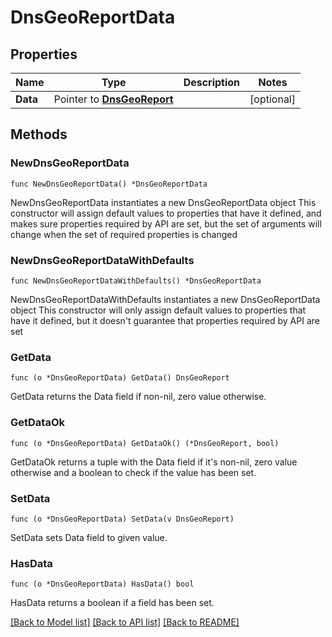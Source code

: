 # DnsGeoReportData

## Properties

Name | Type | Description | Notes
------------ | ------------- | ------------- | -------------
**Data** | Pointer to [**DnsGeoReport**](DnsGeoReport.md) |  | [optional] 

## Methods

### NewDnsGeoReportData

`func NewDnsGeoReportData() *DnsGeoReportData`

NewDnsGeoReportData instantiates a new DnsGeoReportData object
This constructor will assign default values to properties that have it defined,
and makes sure properties required by API are set, but the set of arguments
will change when the set of required properties is changed

### NewDnsGeoReportDataWithDefaults

`func NewDnsGeoReportDataWithDefaults() *DnsGeoReportData`

NewDnsGeoReportDataWithDefaults instantiates a new DnsGeoReportData object
This constructor will only assign default values to properties that have it defined,
but it doesn't guarantee that properties required by API are set

### GetData

`func (o *DnsGeoReportData) GetData() DnsGeoReport`

GetData returns the Data field if non-nil, zero value otherwise.

### GetDataOk

`func (o *DnsGeoReportData) GetDataOk() (*DnsGeoReport, bool)`

GetDataOk returns a tuple with the Data field if it's non-nil, zero value otherwise
and a boolean to check if the value has been set.

### SetData

`func (o *DnsGeoReportData) SetData(v DnsGeoReport)`

SetData sets Data field to given value.

### HasData

`func (o *DnsGeoReportData) HasData() bool`

HasData returns a boolean if a field has been set.


[[Back to Model list]](../README.md#documentation-for-models) [[Back to API list]](../README.md#documentation-for-api-endpoints) [[Back to README]](../README.md)


